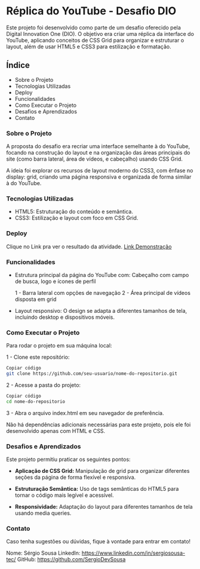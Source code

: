 # Réplica do YouTube - Desafio DIO

Este projeto foi desenvolvido como parte de um desafio oferecido pela Digital Innovation One (DIO). O objetivo era criar uma réplica da interface do YouTube, aplicando conceitos de CSS Grid para organizar e estruturar o layout, além de usar HTML5 e CSS3 para estilização e formatação.

## Índice

- Sobre o Projeto
- Tecnologias Utilizadas
- Deploy
- Funcionalidades
- Como Executar o Projeto
- Desafios e Aprendizados
- Contato

### Sobre o Projeto

A proposta do desafio era recriar uma interface semelhante à do YouTube, focando na construção do layout e na organização das áreas principais do site (como barra lateral, área de vídeos, e cabeçalho) usando CSS Grid.

A ideia foi explorar os recursos de layout moderno do CSS3, com ênfase no display: grid, criando uma página responsiva e organizada de forma similar à do YouTube.

### Tecnologias Utilizadas

- HTML5: Estruturação do conteúdo e semântica.
- CSS3: Estilização e layout com foco em CSS Grid.

### Deploy

Clique no Link pra ver o resultado da atividade.
[Link Demonstração](https://sergiodevsousa.github.io/desafio-DIO_gridCSS/)

### Funcionalidades

- Estrutura principal da página do YouTube com:
Cabeçalho com campo de busca, logo e ícones de perfil

    1 - Barra lateral com opções de navegação
    2 - Área principal de vídeos disposta em grid

- Layout responsivo: O design se adapta a diferentes tamanhos de tela, incluindo desktop e dispositivos móveis.

### Como Executar o Projeto

Para rodar o projeto em sua máquina local:

1 - Clone este repositório:

```bash
Copiar código
git clone https://github.com/seu-usuario/nome-do-repositorio.git
```

2 - Acesse a pasta do projeto:

```bash
Copiar código
cd nome-do-repositorio
```

3 - Abra o arquivo index.html em seu navegador de preferência.

Não há dependências adicionais necessárias para este projeto, pois ele foi desenvolvido apenas com HTML e CSS.

### Desafios e Aprendizados

Este projeto permitiu praticar os seguintes pontos:

- **Aplicação de CSS Grid:** Manipulação de grid para organizar diferentes seções da página de forma flexível e responsiva.

- **Estruturação Semântica:** Uso de tags semânticas do HTML5 para tornar o código mais legível e acessível.

- **Responsividade:** Adaptação do layout para diferentes tamanhos de tela usando media queries.

### Contato

Caso tenha sugestões ou dúvidas, fique à vontade para entrar em contato!

Nome: Sérgio Sousa
LinkedIn: https://www.linkedin.com/in/sergiosousa-tec/
GitHub: https://github.com/SergioDevSousa
